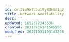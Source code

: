 ```yaml
---
id: cel2iw9k7a5u19y83n4x1qz
title: Network Availability
desc: ''
updated: 1652622343536
created: 20210926141505556
modified: 20211031193143236
---
```


